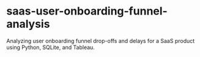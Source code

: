 # saas-user-onboarding-funnel-analysis
Analyzing user onboarding funnel drop-offs and delays for a SaaS product using Python, SQLite, and Tableau.
